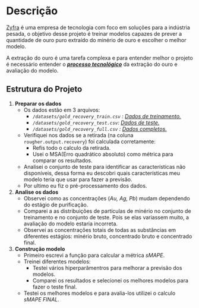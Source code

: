 # Descrição

[Zyfra](https://www.zyfra.com/industries/industrial-artificial-intelligence-lab/) é uma empresa de tecnologia com foco em soluções para a indústria pesada, o objetivo desse projeto é treinar modelos  capazes de prever a quantidade de ouro puro extraído do minério de ouro e escolher o melhor modelo.

A extração do ouro é uma tarefa complexa e para entender melhor o projeto é necessário entender o ***[processo tecnológico](https://github.com/Lucass-Eduardo/Mineracao-de-ouro/blob/main/Processo_Tecnologico.md)*** da extração do ouro e avaliação do modelo. 

## Estrutura do Projeto

1. **Preparar os dados**
    - Os dados estão em 3 arquivos:
        - *`/datasets/gold_recovery_train.csv` : [Dados de treinamento.](https://tripleten.com/trainer/data-scientist/lesson/b2e60a2e-bac1-4a55-b822-0f4725e244c8/)*
        - *`/datasets/gold_recovery_test.csv`: [Dados de teste.](https://practicum-content.s3.us-west-1.amazonaws.com/datasets/gold_recovery_test.csv?etag=1e251eb453e155475fca8d03d8b66ae2)*
        - *`/datasets/gold_recovery_full.csv` : [Dados completos.](https://practicum-content.s3.us-west-1.amazonaws.com/datasets/gold_recovery_full.csv?etag=b2fba00139bca2b8c4c9af43667e0656)*
    - Verifiquei nos dados  se a retirada (na coluna `rougher.output.recovery`) foi calculada corretamente:
        - Refis todo o calculo da retirada.
        - Usei o MSA(Erro quadrático absoluto) como métrica para comparar os resultados.
    - Analisei o conjunto de teste para identificar as características não disponíveis, dessa forma eu descobri quais características meu modelo teria que usar para fazer a previsão.
    - Por ultimo eu fiz o pré-processamento dos dados.
2. **Analise os dados**
    - Observei como as concentrações (*Au, Ag, Pb*) mudam dependendo do estágio de purificação.
    - Comparei a as distribuições de partículas de minério no conjunto de treinamento e no conjunto de teste. Pois se elas variassem muito, a avaliação do modelo estaria incorreta.
    - Observei as concentrações totais de todas as substâncias em diferentes estágios: minério bruto, concentrado bruto e concentrado final.
3. **Construção modelo**
    - Primeiro escrevi a função para calcular a métrica *sMAPE*.
    - Treinei diferentes modelos:
        - Testei vários hiperparâmentros para melhorar a previsão dos modelos.
        - Comparei os resultados e selecionei os melhores modelos para fazer o teste final.
    - Testei os melhores modelos e para avalia-los utilizei o  calculo *sMAPE FINAL*.

